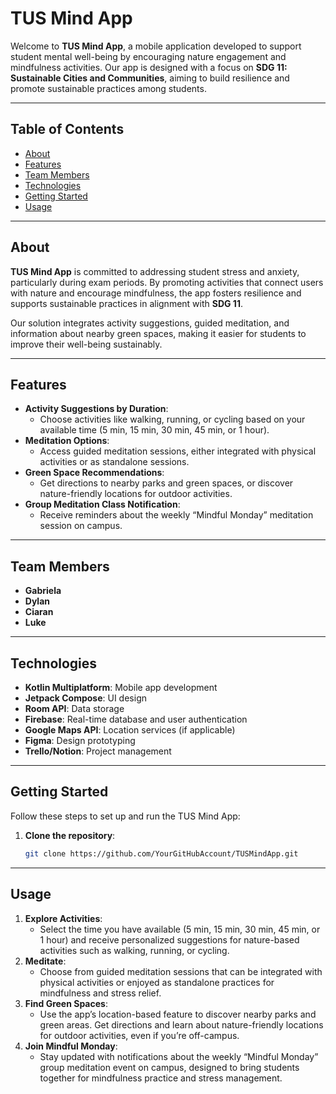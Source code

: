 # TUS Mind App

Welcome to **TUS Mind App**, a mobile application developed to support student mental well-being by encouraging nature engagement and mindfulness activities. Our app is designed with a focus on **SDG 11: Sustainable Cities and Communities**, aiming to build resilience and promote sustainable practices among students.

---

## <strong>Table of Contents</strong>
- <a href="#about">About</a>
- <a href="#features">Features</a>
- <a href="#team-members">Team Members</a>
- <a href="#technologies">Technologies</a>
- <a href="#getting-started">Getting Started</a>
- <a href="#usage">Usage</a>


---

## <a id="about"></a>About
**TUS Mind App** is committed to addressing student stress and anxiety, particularly during exam periods. By promoting activities that connect users with nature and encourage mindfulness, the app fosters resilience and supports sustainable practices in alignment with **SDG 11**. 

Our solution integrates activity suggestions, guided meditation, and information about nearby green spaces, making it easier for students to improve their well-being sustainably.

---

## <a id="features"></a>Features
- **Activity Suggestions by Duration**:
  - Choose activities like walking, running, or cycling based on your available time (5 min, 15 min, 30 min, 45 min, or 1 hour).
- **Meditation Options**:
  - Access guided meditation sessions, either integrated with physical activities or as standalone sessions.
- **Green Space Recommendations**:
  - Get directions to nearby parks and green spaces, or discover nature-friendly locations for outdoor activities.
- **Group Meditation Class Notification**:
  - Receive reminders about the weekly “Mindful Monday” meditation session on campus.

---

## <a id="team-members"></a>Team Members
- **Gabriela**
- **Dylan**
- **Ciaran**
- **Luke**

---

## <a id="technologies"></a>Technologies
- **Kotlin Multiplatform**: Mobile app development
- **Jetpack Compose**: UI design
- **Room API**: Data storage
- **Firebase**: Real-time database and user authentication
- **Google Maps API**: Location services (if applicable)
- **Figma**: Design prototyping
- **Trello/Notion**: Project management

---

## <a id="getting-started"></a>Getting Started
Follow these steps to set up and run the TUS Mind App:

1. **Clone the repository**:
   ```bash
   git clone https://github.com/YourGitHubAccount/TUSMindApp.git


---

## <a id="usage"></a>Usage
1. **<strong>Explore Activities</strong>**: 
   - Select the time you have available (5 min, 15 min, 30 min, 45 min, or 1 hour) and receive personalized suggestions for nature-based activities such as walking, running, or cycling.
2. **<strong>Meditate</strong>**:
   - Choose from guided meditation sessions that can be integrated with physical activities or enjoyed as standalone practices for mindfulness and stress relief.
3. **<strong>Find Green Spaces</strong>**: 
   - Use the app’s location-based feature to discover nearby parks and green areas. Get directions and learn about nature-friendly locations for outdoor activities, even if you’re off-campus.
4. **<strong>Join Mindful Monday</strong>**:
   - Stay updated with notifications about the weekly “Mindful Monday” group meditation event on campus, designed to bring students together for mindfulness practice and stress management.
